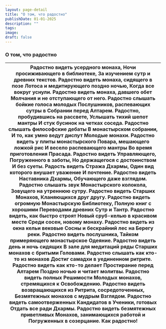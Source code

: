 ```yaml
---
layout: page-detail
title: "О том, что радостно"
publishDate: 01-01-2025
description: ""
tags:
image:
draft: false
---
```


### О том, что радостно

| Радостно видеть усердного монаха, Ночи просиживающего в библиотеке,  За изучением сутр и древних текстов.  Радостно видеть монаха, сидящего в позе  Лотоса и медитирующего поздно ночью,  Когда все вокруг уснули.  Радостно видеть монаха, давшего обет  Молчания и не отступающего от него.  Радостно слышать бойкие голоса молодых  Послушников, распевающих сутры в  Собрании перед Алтарем.  Радостно, пробудившись на рассвете,  Услышать тихий шепот мантры  И стук бусинок на четках соседа.  Радостно слышать философские дебаты  В монастырском собрании, И то, как умно ведут диспут  Молодые монахи.  Радостно видеть у плиты монастырского  Повара, мешающего ложкой рис И весело распевающего мантры  Во время приготовления Прасада.  Радостно видеть Управляющего,  Погруженного в заботы, Но держащегося с достоинством  И без суеты.  Радость видеть Стража Дхармы, Один вид которого внушает уважение  И почтение.  Радостно видеть Наставника Дхармы, Обучающего даже взглядом.  Радостно слышать звук  Монастырского колокола, Зовущего на утреннюю сутру.  Радостно видеть Старших Монахов, Кланяющихся друг другу.  Радостно видеть огромную  Монастырскую Библиотеку,  Полную книг с хорошими  Переводами древних Сутр и Тантр.  Радостно видеть, как быстро строят  Новый сруб-келью в красивом месте  Среди сосен, новому монаху.  Радостно видеть из окна кельи вековые  Сосны и бескрайний лес на  Берегу реки.  Радостно видеть послушника, Тайком примеряющего монастырское  Одеяние.  Радостно видеть день и ночь сидящих  В зале для медитаций ряды  Старших монахов с бритыми  Головами.  Радостно слышать как кто-то из монахов Достиг самадхи в уединенном ритрите.  Радостно видеть как кто-то делает  Простирание перед Алтарем Поздно ночью и читает молитвы.  Радостно видеть полных Решимости  Молодых монахов, стремящихся к  Освобождению.  Радостно видеть возвращающихся из  Ритрита, сосредоточенных,  Безмятежных монахов с мудрым  Взглядом.  Радостно видеть самоотверженных  Кандидатов в Ученики, готовых  Отдать все ради Дхармы.  Радостно видеть безмятежных приветливых  Монахов, занимающихся работой и  Погруженных в созерцание.  Как радостно! |
| -------------------------------------------------------------------------------------------------------------------------------------------------------------------------------------------------------------------------------------------------------------------------------------------------------------------------------------------------------------------------------------------------------------------------------------------------------------------------------------------------------------------------------------------------------------------------------------------------------------------------------------------------------------------------------------------------------------------------------------------------------------------------------------------------------------------------------------------------------------------------------------------------------------------------------------------------------------------------------------------------------------------------------------------------------------------------------------------------------------------------------------------------------------------------------------------------------------------------------------------------------------------------------------------------------------------------------------------------------------------------------------------------------------------------------------------------------------------------------------------------------------------------------------------------------------------------------------------------------------------------------------------------------------------------------------------------------------------------------------------------------------------------------------------------------------------------------------------------------------------------------------------------------------------------------------------------------------------------------------------------------------------------------------------------------------------------------------------------------------------------------------------------------------------------------------------------------- |
  
  
